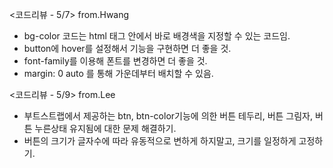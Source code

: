<코드리뷰 - 5/7> from.Hwang
- bg-color 코드는 html 태그 안에서 바로 배경색을 지정할 수 있는 코드임.
- button에 hover를 설정해서 기능을 구현하면 더 좋을 것.
- font-family를 이용해 폰트를 변경하면 더 좋을 것.
- margin: 0 auto 를 통해 가운데부터 배치할 수 있음.

<코드리뷰 - 5/9> from.Lee
- 부트스트랩에서 제공하는 btn, btn-color기능에 의한 버튼 테두리, 버튼 그림자, 버튼 누른상태 유지됨에 대한 문제 해결하기.
- 버튼의 크기가 글자수에 따라 유동적으로 변하게 하지말고, 크기를 일정하게 고정하기.

